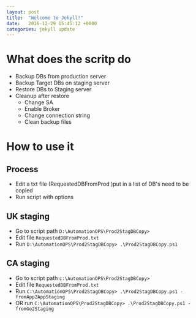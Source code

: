 ```yaml
---
layout: post
title:  "Welcome to Jekyll!"
date:   2016-12-29 15:45:12 +0000
categories: jekyll update
---
```


What does the scritp do
=======================

-   Backup DBs from production server
-   Backup Target DBs on staging server
-   Restore DBs to Staging server
-   Cleanup after restore
    -   Change SA
    -   Enable Broker
    -   Change connection string
    -   Clean backup files

How to use it
=============

Process
-------

-   Edit a txt file (RequestedDBFromProd )put in a list of DB's need to
    be copied
-   Run script with options

UK staging
----------

-   Go to script path `D:\AutomationOPS\Prod2StagDBCopy>`
-   Edit file `RequestedDBFromProd.txt`
-   Run `D:\AutomationOPS\Prod2StagDBCopy> .\Prod2StagDBCopy.ps1`

CA staging
----------

-   Go to script path `c:\AutomationOPS\Prod2StagDBCopy>`
-   Edit file `RequestedDBFromProd.txt`
-   Run
    `C:\AutomationOPS\Prod2StagDBCopy> .\Prod2StagDBCopy.ps1 -fromApp2AppStaging`
-   OR run
    `C:\AutomationOPS\Prod2StagDBCopy> .\Prod2StagDBCopy.ps1 -fromGo2Staging`

